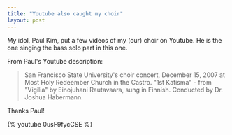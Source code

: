 ```yaml
---
title: "Youtube also caught my choir"
layout: post
---
```


My idol, Paul Kim, put a few videos of my (our) choir on Youtube. He is the one singing the bass solo part in this one.

From Paul's Youtube description:
<blockquote>San Francisco State University's choir concert, December 15, 2007 at Most Holy Redeember Church in the Castro. "1st Katisma" - from "Vigilia" by Einojuhani Rautavaara, sung in Finnish. Conducted by Dr. Joshua Habermann.</blockquote>
Thanks Paul!

{% youtube 0usF9fycCSE %}
